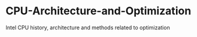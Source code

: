 # CPU-Architecture-and-Optimization
Intel CPU history, architecture and methods related to optimization
